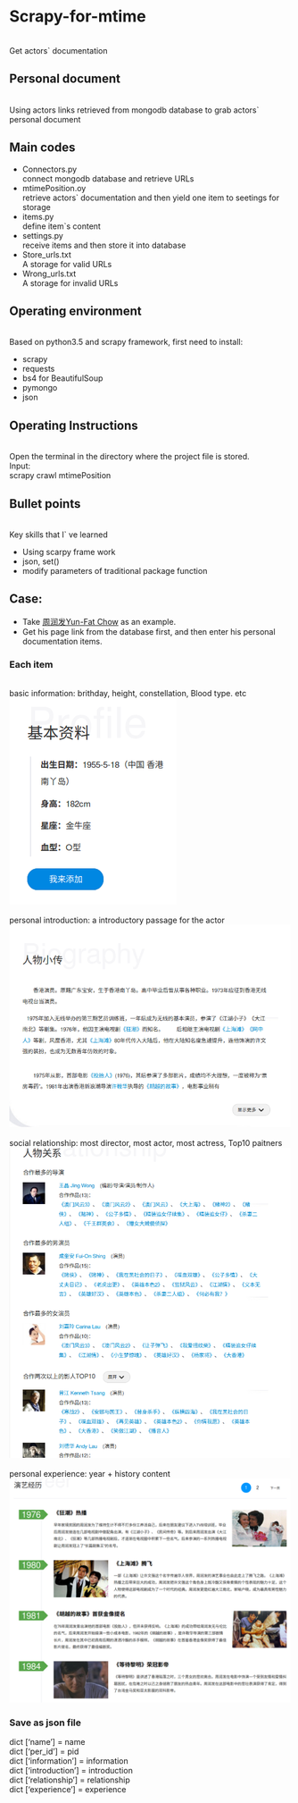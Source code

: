# Scrapy-for-mtime
<br>Get actors\` documentation
## Personal document
<br>Using actors links retrieved from mongodb database to grab actors\` personal document
<br>
## Main codes
* Connectors.py <br>
connect mongodb database and retrieve URLs 
* mtimePosition.oy
  <br>  retrieve actors\` documentation and then yield one item to seetings for storage
* items.py
	<br>  define item`s content
* settings.py
	<br>  receive items and then store it into database
* Store_urls.txt
	<br>  A storage for valid URLs
* Wrong_urls.txt
	<br>  A storage for invalid URLs


## Operating environment
<br>Based on python3.5 and scrapy framework, first need to install:
* scrapy
* requests
* bs4 for BeautifulSoup
* pymongo
* json

## Operating Instructions
<br>Open the terminal in the directory where the project file is stored.
<br>Input:
	<br>scrapy crawl mtimePosition

## Bullet points
<br>Key skills that I` ve learned
* Using scarpy frame work
* json, set()
* modify parameters of traditional package function

## Case:
* Take [周润发Yun-Fat Chow](http://people.mtime.com/893535/details.html) as an example.
* Get his page link from the database first, and then enter his personal documentation items.

### Each item
<br>basic information: brithday, height, constellation, Blood type. etc<br>
![](https://github.com/G1704/Scrapy-for-mtime/blob/master/%E5%9F%BA%E6%9C%AC%E8%B5%84%E6%96%99.png "Profile")
<br>
<br>personal introduction: a introductory passage for the actor<br>
![](https://github.com/G1704/Scrapy-for-mtime/blob/master/%E4%BA%BA%E7%89%A9%E5%B0%8F%E4%BC%A0.png "Biography")
<br>
<br>social relationship: most director, most actor, most actress, Top10 paitners<br>
![](https://github.com/G1704/Scrapy-for-mtime/blob/master/%E4%BA%BA%E7%89%A9%E5%85%B3%E7%B3%BB.png "Relationship")
<br>
<br>personal experience: year + history content<br>
![](https://github.com/G1704/Scrapy-for-mtime/blob/master/%E6%BC%94%E8%89%BA%E7%BB%8F%E5%8E%86.png "Career")
<br>


### Save as json file
dict [‘name’] = name
<br>dict [‘per_id’] = pid
<br>dict [‘information’] = information
<br>dict [‘introduction’] = introduction
<br>dict [‘relationship’] = relationship
<br>dict [‘experience’] = experience

